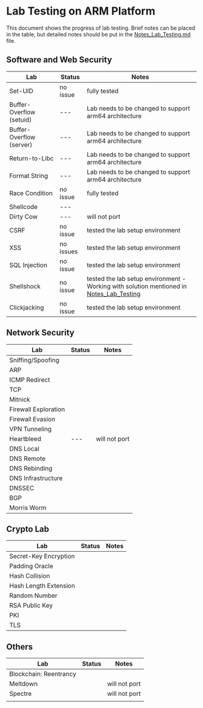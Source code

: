 # Lab Testing on ARM Platform

This document shows the progress of lab testing. 
Brief notes can be placed in the table, but detailed
notes should be put in the [Notes_Lab_Testing.md](./Notes_Lab_Testing.md) file. 

## Software and Web Security 

| Lab | Status | Notes |
| --- | --- | --- |
| Set-UID                   | no issue | fully tested |
| Buffer-Overflow (setuid)  | ---  | Lab needs to be changed to support arm64 architecture |
| Buffer-Overflow (server)  | ---  |  Lab needs to be changed to support arm64 architecture  |
| Return-to-Libc   | ---  | Lab needs to be changed to support arm64 architecture  |
| Format String   | --- | Lab needs to be changed to support arm64 architecture |
| Race Condition  | no issue |     fully tested        |
| Shellcode       | --- |                  |
| Dirty Cow       | --- | will not port |
| CSRF | no issue | tested the lab setup environment |
| XSS | no issues | tested the lab setup environment |
| SQL Injection | no issue | tested the lab setup environment |
| Shellshock | no issue | tested the lab setup environment - Working with solution mentioned in [Notes_Lab_Testing](Notes_Lab_Testing.md) |
| Clickjacking | no issue | tested the lab setup environment |

## Network Security 

| Lab | Status | Notes |
| --- | --- | --- |
| Sniffing/Spoofing | | |
| ARP | | |
| ICMP Redirect | | |
| TCP | | |
| Mitnick | | |
| Firewall Exploration | | |
| Firewall Evasion | | |
| VPN Tunneling | | |
| Heartbleed | --- | will not port |
| DNS Local | | |
| DNS Remote | | |
| DNS Rebinding | | |
| DNS Infrastructure | | |
| DNSSEC | | |
| BGP | | |
| Morris Worm | | |

## Crypto Lab 

| Lab | Status | Notes |
| --- | --- | --- |
| Secret-Key Encryption | | |
| Padding Oracle | | |
| Hash Collision | | |
| Hash Length Extension | | |
| Random Number | | |
| RSA Public Key | | |
| PKI | | |
| TLS | | |


## Others

| Lab | Status | Notes |
| --- | --- | --- |
| Blockchain: Reentrancy | | | 
| Meltdown | | will not port | 
| Spectre  | | will not port | 
| | | | 